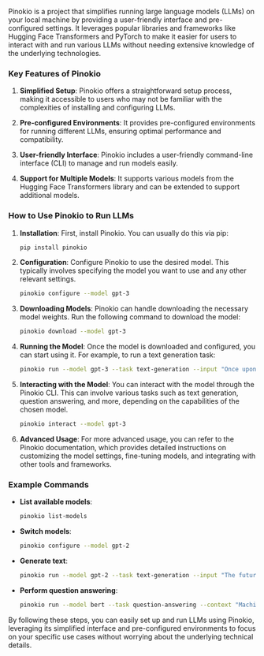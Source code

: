 Pinokio is a project that simplifies running large language models (LLMs) on your local machine by providing a user-friendly interface and pre-configured settings. It leverages popular libraries and frameworks like Hugging Face Transformers and PyTorch to make it easier for users to interact with and run various LLMs without needing extensive knowledge of the underlying technologies.

### Key Features of Pinokio

1. **Simplified Setup**: Pinokio offers a straightforward setup process, making it accessible to users who may not be familiar with the complexities of installing and configuring LLMs.

2. **Pre-configured Environments**: It provides pre-configured environments for running different LLMs, ensuring optimal performance and compatibility.

3. **User-friendly Interface**: Pinokio includes a user-friendly command-line interface (CLI) to manage and run models easily.

4. **Support for Multiple Models**: It supports various models from the Hugging Face Transformers library and can be extended to support additional models.

### How to Use Pinokio to Run LLMs

1. **Installation**: First, install Pinokio. You can usually do this via pip:
   ```sh
   pip install pinokio
   ```

2. **Configuration**: Configure Pinokio to use the desired model. This typically involves specifying the model you want to use and any other relevant settings.
   ```sh
   pinokio configure --model gpt-3
   ```

3. **Downloading Models**: Pinokio can handle downloading the necessary model weights. Run the following command to download the model:
   ```sh
   pinokio download --model gpt-3
   ```

4. **Running the Model**: Once the model is downloaded and configured, you can start using it. For example, to run a text generation task:
   ```sh
   pinokio run --model gpt-3 --task text-generation --input "Once upon a time"
   ```

5. **Interacting with the Model**: You can interact with the model through the Pinokio CLI. This can involve various tasks such as text generation, question answering, and more, depending on the capabilities of the chosen model.
   ```sh
   pinokio interact --model gpt-3
   ```

6. **Advanced Usage**: For more advanced usage, you can refer to the Pinokio documentation, which provides detailed instructions on customizing the model settings, fine-tuning models, and integrating with other tools and frameworks.

### Example Commands

- **List available models**:
  ```sh
  pinokio list-models
  ```

- **Switch models**:
  ```sh
  pinokio configure --model gpt-2
  ```

- **Generate text**:
  ```sh
  pinokio run --model gpt-2 --task text-generation --input "The future of AI is"
  ```

- **Perform question answering**:
  ```sh
  pinokio run --model bert --task question-answering --context "Machine learning is a field of AI" --question "What is machine learning?"
  ```

By following these steps, you can easily set up and run LLMs using Pinokio, leveraging its simplified interface and pre-configured environments to focus on your specific use cases without worrying about the underlying technical details.
